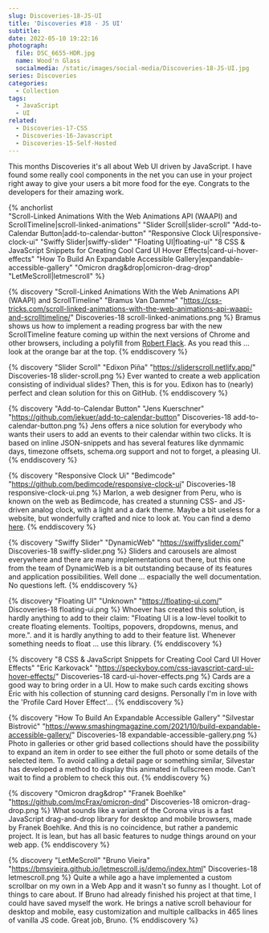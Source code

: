 ```yaml
---
slug: Discoveries-18-JS-UI
title: 'Discoveries #18 - JS UI'
subtitle:
date: 2022-05-10 19:22:16
photograph:
  file: DSC_6655-HDR.jpg
  name: Wood'n Glass
  socialmedia: /static/images/social-media/Discoveries-18-JS-UI.jpg
series: Discoveries
categories:
  - Collection
tags:
  - JavaScript
  - UI
related:
  - Discoveries-17-CSS
  - Discoveries-16-Javascript
  - Discoveries-15-Self-Hosted
---
```


This months Discoveries it's all about Web UI driven by JavaScript. I have found some really cool components in the net you can use in your project right away to give your users a bit more food for the eye. Congrats to the developers for their amazing work.

{% anchorlist  
  "Scroll-Linked Animations With the Web Animations API (WAAPI) and ScrollTimeline|scroll-linked-animations"
  "Slider Scroll|slider-scroll"
  "Add-to-Calendar Button|add-to-calendar-button"
  "Responsive Clock Ui|responsive-clock-ui"
  "Swiffy Slider|swiffy-slider"
  "Floating UI|floating-ui"
  "8 CSS & JavaScript Snippets for Creating Cool Card UI Hover Effects|card-ui-hover-effects"
  "How To Build An Expandable Accessible Gallery|expandable-accessible-gallery"
  "Omicron drag&drop|omicron-drag-drop"
  "LetMeScroll|letmescroll"
%}

<!-- more -->

{% discovery "Scroll-Linked Animations With the Web Animations API (WAAPI) and ScrollTimeline" "Bramus Van Damme" "https://css-tricks.com/scroll-linked-animations-with-the-web-animations-api-waapi-and-scrolltimeline/" Discoveries-18 scroll-linked-animations.png %}
Bramus shows us how to implement a reading progress bar with the new ScrollTimeline feature coming up within the next versions of Chrome and other browsers, including a polyfill from [Robert Flack](https://github.com/flackr/scroll-timeline). As you read this ... look at the orange bar at the top. 
{% enddiscovery %}

{% discovery "Slider Scroll" "Edixon Piña" "https://sliderscroll.netlify.app/" Discoveries-18 slider-scroll.png %}
Ever wanted to create a web application consisting of individual slides? Then, this is for you. Edixon has to (nearly) perfect and clean solution for this on GitHub.
{% enddiscovery %}

{% discovery "Add-to-Calendar Button" "Jens Kuerschner" "https://github.com/jekuer/add-to-calendar-button" Discoveries-18 add-to-calendar-button.png %}
Jens offers a nice solution for everybody who wants their users to add an events to their calendar within two clicks. It is based on inline JSON-snippets and has several features like dynmamic days, timezone offsets, schema.org support and not to forget, a pleasing UI.
{% enddiscovery %}

{% discovery "Responsive Clock Ui" "Bedimcode" "https://github.com/bedimcode/responsive-clock-ui" Discoveries-18 responsive-clock-ui.png %}
Marlon, a web designer from Peru, who is known on the web as Bedimcode, has created a stunning CSS- and JS-driven analog clock, with a light and a dark theme. Maybe a bit useless for a website, but wonderfully crafted and nice to look at. You can find a demo [here](https://www.cssscript.com/demo/modern-clock-ui/).
{% enddiscovery %}

{% discovery "Swiffy Slider" "DynamicWeb" "https://swiffyslider.com/" Discoveries-18 swiffy-slider.png %}
Sliders and carousels are almost everywhere and there are many implementations out there, but this one from the team of DynamicWeb is a bit outstanding because of its features and application possibilities. Well done ... espacially the well documentation. No questions left.
{% enddiscovery %}

{% discovery "Floating UI" "Unknown" "https://floating-ui.com/" Discoveries-18 floating-ui.png %}
Whoever has created this solution, is hardly anything to add to their claim:  "Floating UI is a low-level toolkit to create floating elements. Tooltips, popovers, dropdowns, menus, and more.". and it is hardly anything to add to their feature list. Whenever something needs to float ... use this library.
{% enddiscovery %}

{% discovery "8 CSS & JavaScript Snippets for Creating Cool Card UI Hover Effects" "Eric Karkovack" "https://speckyboy.com/css-javascript-card-ui-hover-effects/" Discoveries-18 card-ui-hover-effects.png %}
Cards are a good way to bring order in a UI. How to make such cards exciting shows Eric with his collection of stunning card designs. Personally I'm in love with the 'Profile Card Hover Effect'...
{% enddiscovery %}

{% discovery "How To Build An Expandable Accessible Gallery" "Silvestar Bistrović" "https://www.smashingmagazine.com/2021/10/build-expandable-accessible-gallery/" Discoveries-18 expandable-accessible-gallery.png %}
Photo in galleries or other grid based collections should have the possibility to expand an item in order to see either the full photo or some details of the selected item. To avoid calling a detail page or something similar, Silvestar has developed a method to display this animated in fullscreen mode. Can't wait to find a problem to check this out.
{% enddiscovery %}

{% discovery "Omicron drag&drop" "Franek Boehlke" "https://github.com/mcFrax/omicron-dnd" Discoveries-18 omicron-drag-drop.png %}
What sounds like a variant of the Corona virus is a fast JavaScript drag-and-drop library for desktop and mobile browsers, made by Franek Boehlke. And this is no coincidence, but rather a pandemic project. It is lean, but has all basic features to nudge things around on your web app.
{% enddiscovery %}

{% discovery "LetMeScroll" "Bruno Vieira" "https://bmsvieira.github.io/letmescroll.js/demo/index.html" Discoveries-18 letmescroll.png %}
Quite a while ago a have implemented a custom scrollbar on my own in a Web App and it wasn't so funny as I thought. Lot of things to care about. If Bruno had already finished his project at that time, I could have saved myself the work. He brings a native scroll behaviour for desktop and mobile, easy customization and multiple callbacks in 465 lines of vanilla JS code. Great job, Bruno.
{% enddiscovery %}
